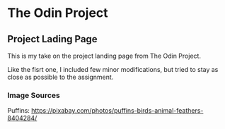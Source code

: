 # The Odin Project

## Project Lading Page

This is my take on the project landing page from The Odin Project. 

Like the fisrt one, I included few minor modifications, but tried to stay as close as possible to the assignment.

### Image Sources
Puffins: https://pixabay.com/photos/puffins-birds-animal-feathers-8404284/
